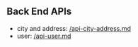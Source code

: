  **Back End APIs**
--
* city and address:  <a href="/api-city-address.md">/api-city-address.md</a>
* user:  <a href="/api-user.md">/api-user.md</a>
